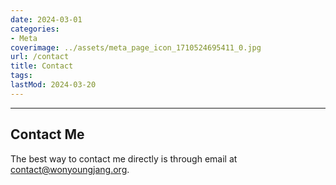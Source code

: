 ```yaml
---
date: 2024-03-01
categories:
- Meta
coverimage: ../assets/meta_page_icon_1710524695411_0.jpg
url: /contact
title: Contact
tags:
lastMod: 2024-03-20
---
```

---

## Contact Me

The best way to contact me directly is through email at [contact@wonyoungjang.org](mailto:contact@wonyoungjang.org).
